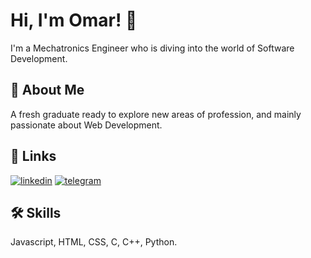 
# Hi, I'm Omar! 👋

I'm a Mechatronics Engineer who is diving into the world of Software Development.
## 🚀 About Me
A fresh graduate ready to explore new areas of profession, and mainly passionate about Web Development.

## 🔗 Links
[![linkedin](https://img.shields.io/badge/linkedin-0A66C2?style=for-the-badge&logo=linkedin&logoColor=white)](https://www.linkedin.com/in/omar-samir-farouk)
[![telegram](https://img.shields.io/badge/telegram-1DA1F2?style=for-the-badge&logo=telegram&logoColor=white)](https://t.me/omaarsamirr)


## 🛠 Skills
Javascript, HTML, CSS, C, C++, Python.

